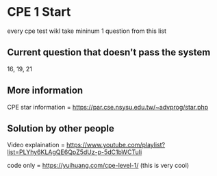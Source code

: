  # CPE 1 Start
 every cpe test wikl take mininum 1 question from this list


 ## Current question that doesn't pass the system
 16, 19, 21

 


## More information

CPE star information = https://par.cse.nsysu.edu.tw/~advprog/star.php

## Solution by other people

Video explaination = https://www.youtube.com/playlist?list=PLYhy6KLAgQE6QpZ5dUz-p-5dC1bWCTuIi

code only = https://yuihuang.com/cpe-level-1/
(this is very cool)
